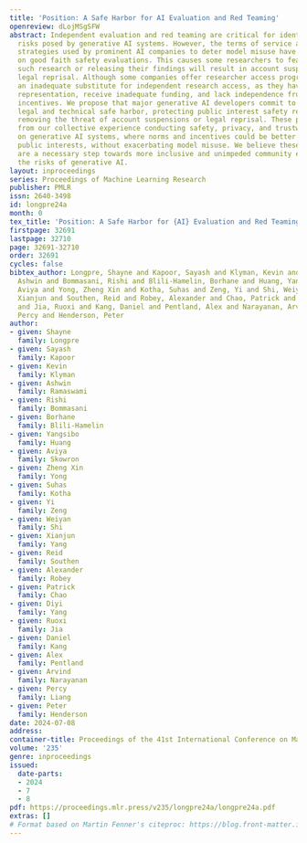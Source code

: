 ```yaml
---
title: 'Position: A Safe Harbor for AI Evaluation and Red Teaming'
openreview: dLojMSgSFW
abstract: Independent evaluation and red teaming are critical for identifying the
  risks posed by generative AI systems. However, the terms of service and enforcement
  strategies used by prominent AI companies to deter model misuse have disincentives
  on good faith safety evaluations. This causes some researchers to fear that conducting
  such research or releasing their findings will result in account suspensions or
  legal reprisal. Although some companies offer researcher access programs, they are
  an inadequate substitute for independent research access, as they have limited community
  representation, receive inadequate funding, and lack independence from corporate
  incentives. We propose that major generative AI developers commit to providing a
  legal and technical safe harbor, protecting public interest safety research and
  removing the threat of account suspensions or legal reprisal. These proposals emerged
  from our collective experience conducting safety, privacy, and trustworthiness research
  on generative AI systems, where norms and incentives could be better aligned with
  public interests, without exacerbating model misuse. We believe these commitments
  are a necessary step towards more inclusive and unimpeded community efforts to tackle
  the risks of generative AI.
layout: inproceedings
series: Proceedings of Machine Learning Research
publisher: PMLR
issn: 2640-3498
id: longpre24a
month: 0
tex_title: 'Position: A Safe Harbor for {AI} Evaluation and Red Teaming'
firstpage: 32691
lastpage: 32710
page: 32691-32710
order: 32691
cycles: false
bibtex_author: Longpre, Shayne and Kapoor, Sayash and Klyman, Kevin and Ramaswami,
  Ashwin and Bommasani, Rishi and Blili-Hamelin, Borhane and Huang, Yangsibo and Skowron,
  Aviya and Yong, Zheng Xin and Kotha, Suhas and Zeng, Yi and Shi, Weiyan and Yang,
  Xianjun and Southen, Reid and Robey, Alexander and Chao, Patrick and Yang, Diyi
  and Jia, Ruoxi and Kang, Daniel and Pentland, Alex and Narayanan, Arvind and Liang,
  Percy and Henderson, Peter
author:
- given: Shayne
  family: Longpre
- given: Sayash
  family: Kapoor
- given: Kevin
  family: Klyman
- given: Ashwin
  family: Ramaswami
- given: Rishi
  family: Bommasani
- given: Borhane
  family: Blili-Hamelin
- given: Yangsibo
  family: Huang
- given: Aviya
  family: Skowron
- given: Zheng Xin
  family: Yong
- given: Suhas
  family: Kotha
- given: Yi
  family: Zeng
- given: Weiyan
  family: Shi
- given: Xianjun
  family: Yang
- given: Reid
  family: Southen
- given: Alexander
  family: Robey
- given: Patrick
  family: Chao
- given: Diyi
  family: Yang
- given: Ruoxi
  family: Jia
- given: Daniel
  family: Kang
- given: Alex
  family: Pentland
- given: Arvind
  family: Narayanan
- given: Percy
  family: Liang
- given: Peter
  family: Henderson
date: 2024-07-08
address:
container-title: Proceedings of the 41st International Conference on Machine Learning
volume: '235'
genre: inproceedings
issued:
  date-parts:
  - 2024
  - 7
  - 8
pdf: https://proceedings.mlr.press/v235/longpre24a/longpre24a.pdf
extras: []
# Format based on Martin Fenner's citeproc: https://blog.front-matter.io/posts/citeproc-yaml-for-bibliographies/
---
```


